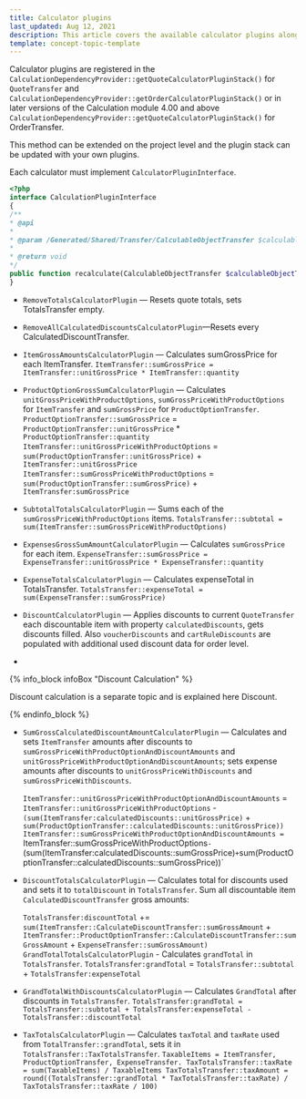 ```yaml
---
title: Calculator plugins
last_updated: Aug 12, 2021
description: This article covers the available calculator plugins along with their examples.
template: concept-topic-template
---
```


Calculator plugins are registered in the `CalculationDependencyProvider::getQuoteCalculatorPluginStack()` for `QuoteTransfer` and `CalculationDependencyProvider::getOrderCalculatorPluginStack()` or in later versions of the Calculation module 4.00 and above `CalculationDependencyProvider::getQuoteCalculatorPluginStack()` for OrderTransfer.

This method can be extended on the project level and the plugin stack can be updated with your own plugins.

Each calculator must implement `CalculatorPluginInterface`.

```php
<?php
interface CalculationPluginInterface
{
/**
* @api
*
* @param /Generated/Shared/Transfer/CalculableObjectTransfer $calculableObjectTransfer
*
* @return void
*/
public function recalculate(CalculableObjectTransfer $calculableObjectTransfer);
}
```

* `RemoveTotalsCalculatorPlugin` — Resets quote totals, sets TotalsTransfer empty.
* `RemoveAllCalculatedDiscountsCalculatorPlugin`—Resets every CalculatedDiscountTransfer.
* `ItemGrossAmountsCalculatorPlugin` — Calculates sumGrossPrice for each ItemTransfer.
`ItemTransfer::sumGrossPrice = ItemTransfer::unitGrossPrice * ItemTransfer::quantity`

* `ProductOptionGrossSumCalculatorPlugin` — Calculates `unitGrossPriceWithProductOptions`, `sumGrossPriceWithProductOptions` for `ItemTransfer` and `sumGrossPrice` for `ProductOptionTransfer`.
    `ProductOptionTransfer::sumGrossPrice` = `ProductOptionTransfer::unitGrossPrice` * `ProductOptionTransfer::quantity`
    `ItemTransfer::unitGrossPriceWithProductOptions` = `sum(ProductOptionTransfer::unitGrossPrice)` + `ItemTransfer::unitGrossPrice`
    `ItemTransfer::sumGrossPriceWithProductOptions` = `sum(ProductOptionTransfer::sumGrossPrice)` + `ItemTransfer:sumGrossPrice`
    

* `SubtotalTotalsCalculatorPlugin` — Sums each of the `sumGrossPriceWithProductOptions` items.
`TotalsTransfer::subtotal = sum(ItemTransfer::sumGrossPriceWithProductOptions)`

* `ExpensesGrossSumAmountCalculatorPlugin` — Calculates `sumGrossPrice` for each item.
`ExpenseTransfer::sumGrossPrice = ExpenseTransfer::unitGrossPrice * ExpenseTransfer::quantity`

* `ExpenseTotalsCalculatorPlugin` — Calculates expenseTotal in TotalsTransfer.
`TotalsTransfer::expenseTotal = sum(ExpenseTransfer::sumGrossPrice)`

* `DiscountCalculatorPlugin` — Applies discounts to current `QuoteTransfer` each discountable item with property `calculatedDiscounts`, gets discounts filled. Also `voucherDiscounts` and `cartRuleDiscounts` are populated with additional used discount data for order level.
* 
{% info_block infoBox "Discount Calculation" %}

Discount calculation is a separate topic and is explained here Discount.

{% endinfo_block %}

* `SumGrossCalculatedDiscountAmountCalculatorPlugin` — Calculates and sets `ItemTransfer` amounts after discounts to `sumGrossPriceWithProductOptionAndDiscountAmounts` and `unitGrossPriceWithProductOptionAndDiscountAmounts`; sets expense amounts after discounts to `unitGrossPriceWithDiscounts` and `sumGrossPriceWithDiscounts`.
    
    `ItemTransfer::unitGrossPriceWithProductOptionAndDiscountAmounts` = `ItemTransfer::unitGrossPriceWithProductOptions` -  `(sum(ItemTransfer:calculatedDiscounts::unitGrossPrice)` + `sum(ProductOptionTransfer::calculatedDiscounts::unitGrossPrice))`
    `ItemTransfer::sumGrossPriceWithProductOptionAndDiscountAmounts = `ItemTransfer::sumGrossPriceWithProductOptions` - `(sum(ItemTransfer:calculatedDiscounts::sumGrossPrice)` + `sum(ProductOptionTransfer::calculatedDiscounts::sumGrossPrice))`
    

* `DiscountTotalsCalculatorPlugin` — Calculates total for discounts used and sets it to `totalDiscount` in `TotalsTransfer`. Sum all discountable item `CalculatedDiscountTransfer` gross amounts:
    
    `TotalsTransfer:discountTotal` += `sum(ItemTransfer::CalculateDiscountTransfer::sumGrossAmount` +
    `ItemTransfer::ProductOptionTransfer::CalculateDiscountTransfer::sumGrossAmount` + `ExpenseTransfer::sumGrossAmount)`
    `GrandTotalTotalsCalculatorPlugin` - Calculates `grandTotal` in `TotalsTransfer`.
    `TotalsTransfer:grandTotal` = `TotalsTransfer::subtotal` + `TotalsTransfer:expenseTotal`
    

* `GrandTotalWithDiscountsCalculatorPlugin` — Calculates `GrandTotal` after discounts in `TotalsTransfer`.
    `TotalsTransfer:grandTotal = TotalsTransfer::subtotal + TotalsTransfer:expenseTotal - TotalsTransfer::discountTotal`

* `TaxTotalsCalculatorPlugin` — Calculates `taxTotal` and `taxRate` used from `TotalTransfer::grandTotal`, sets it in `TotalsTransfer::TaxTotalsTransfer`.
    `TaxableItems = ItemTransfer, ProductOptionTransfer, ExpenseTransfer. TaxTotalsTransfer::taxRate = sum(TaxableItems) / TaxableItems TaxTotalsTransfer::taxAmount = round((TotalsTransfer::grandTotal * TaxTotalsTransfer::taxRate) / TaxTotalsTransfer::taxRate / 100)`
